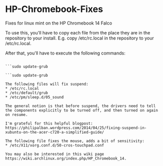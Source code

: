 # HP-Chromebook-Fixes
Fixes for linux mint on the HP Chromebook 14 Falco

To use this, you'll have to copy each file from the place they are in the repository to your install. E.g. copy /etc/rc.local in the repository to your /etc/rc.local.

After that, you'll have to execute the following commands:
```sudo chmod +x /etc/pm/sleep.d/05_sound

```sudo update-grub

```sudo update-grub

The following files will fix suspend:
* /etc/rc.local
* /etc/default/grub
* /etc/pm/sleep.d/05_sound

The general notion is that before suspend, the drivers need to tell the components explicitly to be turned off, and then turned on again on resume.

I'm grateful for this helpful blogpost: https://philipalban.wordpress.com/2014/04/25/fixing-suspend-in-xubuntu-on-the-acer-c720-a-simplified-guide/

The following file fixes the mouse, adds a bit of sensitivity:
* /etc/X11/xorg.conf.d/50-cros-touchpad.conf

You may also be interested in this wiki page https://wiki.archlinux.org/index.php/HP_Chromebook_14.
